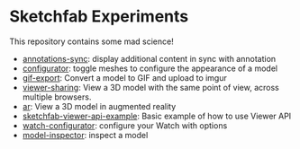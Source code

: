 # Sketchfab Experiments

This repository contains some mad science!

* [annotations-sync](./annotations-sync): display additional content in sync with annotation
* [configurator](./configurator): toggle meshes to configure the appearance of a model
* [gif-export](./gif-export): Convert a model to GIF and upload to imgur
* [viewer-sharing](./viewer-sharing): View a 3D model with the same point of view, across multiple browsers.
* [ar](./ar): View a 3D model in augmented reality
* [sketchfab-viewer-api-example](./sketchfab-viewer-api-example): Basic example of how to use Viewer API
* [watch-configurator](./watch-configurator): configure your Watch with options
* [model-inspector](./model-inspector): inspect a model
